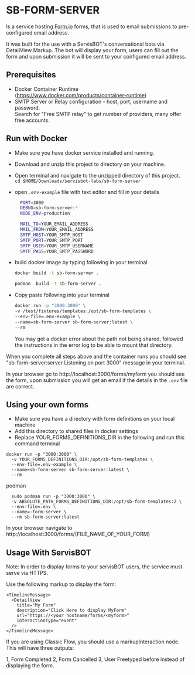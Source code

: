 
# SB-FORM-SERVER

Is a service hosting [Form.io](https://github.com/formio/formio) forms, that is used to email submissions to pre-configured email address.


It was built for the use with a ServisBOT's conversational bots via DetailView Markup. The bot will display your form, users can fill out the form and upon submission it will be sent to your configured email address.


## Prerequisites

* Docker Container Runtime (https://www.docker.com/products/container-runtime)
* SMTP Server or Relay configuration - host, port, username and password.  
  Search for "Free SMTP relay" to get number of providers, many offer free accounts.


## Run with Docker
* Make sure you have docker service installed and running.
* Download and unzip this project to directory on your machine.
* Open terminal and navigate to the unzipped directory of this project.   
  `cd $HOME/Downloads/servisbot-labs/sb-form-server`
* open `.env-example` file with text editor and fill in your details
  ```sh
    PORT=3000
    DEBUG=sb-form-server:*
    NODE_ENV=production

    MAIL_TO=YOUR_EMAIL_ADDRESS
    MAIL_FROM=YOUR_EMAIL_ADDRESS
    SMTP_HOST=YOUR_SMTP_HOST
    SMTP_PORT=YOUR_SMTP_PORT
    SMTP_USER=YOUR_SMTP_USERNAME
    SMTP_PASS=YOUR_SMTP_PASSWORD
  ```
* build docker image by typing following in your terminal
  ```sh
  docker build -t sb-form-server .
  ```
  ```sh
  podman  build -t sb-form-server .
  ```
  
* Copy paste following into your terminal
  ```sh
  docker run -p "3000:3000" \
  -v /test/fixtures/templates:/opt/sb-form-templates \
  --env-file=.env-example \
  --name=sb-form-server sb-form-server:latest \
  --rm
  ```
  You may get a docker error about the path not being shared, followed the instructions in the error log to be able to mount that directory.

When you complete all steps above and the container runs you should see "sb-form-server:server Listening on port 3000" message in your terminal.

In your browser go to http://localhost:3000/forms/myform you should see the form, upon submission you will get an email if the details in the `.env` file are correct.

## Using your own forms
* Make sure you have a directory with form definitions on your local machine
* Add this directory to shared files in docker settings
* Replace YOUR_FORMS_DEFINITIONS_DIR in the following and run this command terminal
```
docker run -p "3000:3000" \
  -v YOUR_FORMS_DEFINITIONS_DIR:/opt/sb-form-templates \
  --env-file=.env-example \
  --name=sb-form-server sb-form-server:latest \
  --rm
```
podman
```
  sudo podman run -p "3000:3000" \
  -v ABSOLUTE_PATH_FORMS_DEFINITIONS_DIR:/opt/sb-form-templates:Z \
  --env-file=.env \
  --name=-form-server \
  --rm sb-form-server:latest 
```

In your browser navigate to http://localhost:3000/forms/{FILE_NAME_OF_YOUR_FORM}

## Usage With ServisBOT
Note: In order to display forms to your servisBOT users, the service must serve via HTTPS.

Use the following markup to display the form:
```
<TimelineMessage>
  <DetailView
    title="My Form"
    description="Click Here to display MyForm"
    url="https://<your hostname/forms/<myform>"
    interactionType="event"
  />
</TimelineMessage>
```
If you are using Classic Flow, you should use a markupInteraction node. This will have three outputs:

1, Form Completed
2, Form Cancelled
3, User Freetyped before instead of displaying the form.
